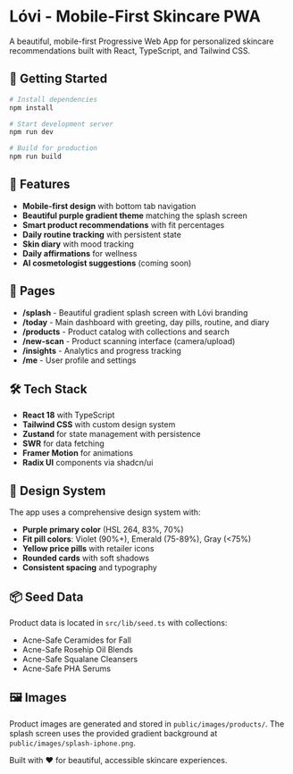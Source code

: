 # Lóvi - Mobile-First Skincare PWA

A beautiful, mobile-first Progressive Web App for personalized skincare recommendations built with React, TypeScript, and Tailwind CSS.

## 🚀 Getting Started

```bash
# Install dependencies
npm install

# Start development server
npm run dev

# Build for production
npm run build
```

## 🎨 Features

- **Mobile-first design** with bottom tab navigation
- **Beautiful purple gradient theme** matching the splash screen
- **Smart product recommendations** with fit percentages
- **Daily routine tracking** with persistent state
- **Skin diary** with mood tracking
- **Daily affirmations** for wellness
- **AI cosmetologist suggestions** (coming soon)

## 📱 Pages

- **/splash** - Beautiful gradient splash screen with Lóvi branding
- **/today** - Main dashboard with greeting, day pills, routine, and diary
- **/products** - Product catalog with collections and search
- **/new-scan** - Product scanning interface (camera/upload)
- **/insights** - Analytics and progress tracking
- **/me** - User profile and settings

## 🛠 Tech Stack

- **React 18** with TypeScript
- **Tailwind CSS** with custom design system
- **Zustand** for state management with persistence
- **SWR** for data fetching
- **Framer Motion** for animations
- **Radix UI** components via shadcn/ui

## 🎯 Design System

The app uses a comprehensive design system with:
- **Purple primary color** (HSL 264, 83%, 70%)
- **Fit pill colors**: Violet (90%+), Emerald (75-89%), Gray (<75%)
- **Yellow price pills** with retailer icons
- **Rounded cards** with soft shadows
- **Consistent spacing** and typography

## 📦 Seed Data

Product data is located in `src/lib/seed.ts` with collections:
- Acne-Safe Ceramides for Fall
- Acne-Safe Rosehip Oil Blends  
- Acne-Safe Squalane Cleansers
- Acne-Safe PHA Serums

## 🖼 Images

Product images are generated and stored in `public/images/products/`. The splash screen uses the provided gradient background at `public/images/splash-iphone.png`.

Built with ❤️ for beautiful, accessible skincare experiences.